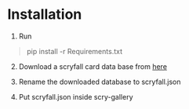 # Installation
1. Run 
> pip install -r Requirements.txt


2. Download a scryfall card data base from [here](https://scryfall.com/docs/api/bulk-data)


3. Rename the downloaded database to scryfall.json


4. Put scryfall.json inside scry-gallery
